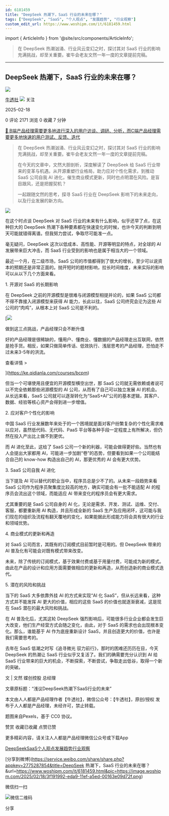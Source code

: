 ```yaml
---
id: 6181459
title: "DeepSeek 热潮下，SaaS 行业的未来在哪？"
tags: ["DeepSeek", "SaaS", "个人观点", "发展趋势", "行业观察"]
custom_edit_url: https://www.woshipm.com/it/6181459.html
---
```

import { ArticleInfo } from '@site/src/components/ArticleInfo';

<ArticleInfo
    author="牛透社"
    authorLink="https://www.woshipm.com/u/1334511"
    published="2025-02-18"
    views={2171}
    comments={0}
    collects={0}
/>

> 在 DeepSeek 热潮汹涌、行业风云变幻之时，探讨其对 SaaS 行业的影响充满挑战，却至关重要。崔牛会老友文然一年一度的文章提前完稿。

---

## DeepSeek 热潮下，SaaS 行业的未来在哪？

[![](https://image.woshipm.com/wp-files/2021/10/5VMdUW494OEeXvEywm9C.jpg!/both/72x72)](https://www.woshipm.com/u/1334511)

[牛透社](https://www.woshipm.com/u/1334511) ![](https://static.woshipm.com/tag/1122_1@2x.png) 关注

2025-02-18

0 评论 2171 浏览 0 收藏 7 分钟

[🔗 B端产品经理需要更多地进行深入的用户访谈、调研、分析，而C端产品经理需要更多地快速的用户测试、反馈、迭代](https://ke.qidianla.com/courses/bcpm)

> 在 DeepSeek 热潮汹涌、行业风云变幻之时，探讨其对 SaaS 行业的影响充满挑战，却至关重要。崔牛会老友文然一年一度的文章提前完稿。
> 
> 在今天的文章中，文然大胆剖析，深度解读了 DeepSeek 给 SaaS 行业带来的变革与机遇。从开源重塑行业格局，助力应对个性化需求，到推动 SaaS 公司自我 AI 进化，催生商业模式更新，同时也点明潜在风险。是盲目跟风，还是把握契机？
> 
> 一起跟随文然的思考，探寻 SaaS 行业在 DeepSeek 影响下的未来走向，以及行业发展的新方向。

![](https://image.woshipm.com/2025/02/18/3f191992-eda9-11ef-a5ed-00163e09d72f.png)

在这个时点谈 DeepSeek 对 SaaS 行业的未来有什么影响，似乎还早了点，在这种巨大的 DeepSeek 热潮下各种要素都在快速变化的时候，也许今天的判断到明天可能就错得离谱。但我努力尝试，争取尽可能准一点。

毫无疑问，DeepSeek 这次以低成本、高性能、开源等明显的特点，对全球的 AI 发展带来巨大冲击，而 SaaS 行业受到的影响也是属于相当大的一个领域。

最近一个月，在二级市场，SaaS 公司的市值都得到了很大的增长，至少可以说资本的预期还是非常正面的。抛开短时的题材影响，拉长时间维度，未来实际的影响可以从以下几个方面来看。

1\. 开源对 SaaS 的长期影响

在 DeepSeek 之前的开源模型是很难与闭源模型相提并论的，如果 SaaS 公司都不得不靠接入闭源模型来获得 AI 能力，长此以往，SaaS 公司终究会沦为这些 AI 公司的“肉鸡”，从根本上对 SaaS 公司是不利的。

[![](https://image.woshipm.com/2023/07/27/1788a218-2c7f-11ee-b91f-00163e0b5ff3.png)

做到这三点挑战，产品经理只会不断升值

好的产品经理是很稀缺的，懂用户、懂商业、懂数据的产品经理走出互联网，依然是抢手货。相反，如果只做简单传话、低效执行、浅层思考的产品经理，恐怕走不过未来3-5年的洪流。

查看详情 >

](https://ke.qidianla.com/courses/bcpm)

但当一个可堪使用且便宜的开源模型横空出世，那 SaaS 公司就无需依赖或者说可以不完全依赖那些闭源模型的 AI 公司，从而有了自己可以独立发展 AI 的机会。从长远来看，SaaS 公司就可以逐渐转化为“SaaS+AI”公司的基本逻辑，其客户、数据、经验等核心资产会得到进一步增值。

2\. 应对客户个性化的影响

中国 SaaS 行业发展数年来处于的一个困境就是面对客户纷繁复杂的个性化需求难以应对，虽然低代码、无代码、PaaS 平台等各种手段一定程度上有所解决，但仍然在投入产出比上做不到更优。

而 AI 进化至此，这给了 SaaS 公司一个新的利器，可能会做得更好些。当然也有人会提出大家都用 AI，可能进一步加剧“卷”的态势，但要看到如果一个公司能结合自己的 know-how 构造出自己的 AI，那更优秀的 AI 会有更大优势。

3\. SaaS 公司自我 AI 进化

当下提及 AI 可以替代的职业当中，程序员总是少不了的。从未来一段趋势来看 SaaS 公司作为程序员聚集度比较高的地方，确实可能会有一批不能适配 AI 的程序员会流出这个领域，而能适应 AI 带来变化的程序员会有更大需求。

尤其重要的是 SaaS 公司自身的 AI 化，无论是需求、开发、测试、运维、交付、客服，都要重新用 AI 构造，并且形成全新的 SaaS 生产及应用闭环，这可能与我们现在的组织及流程有翻天覆地的变化，如果能据此形成能力将会具有很大的行业和领域优势。

4\. 商业模式的更新和再造

对 SaaS 公司而言，其既有的订阅模式目前暂时是可用的。但 DeepSeek 带来的 AI 普及化有可能会对既有模式带来改变。

未来，除了传统的订阅模式，基于效果付费或基于用量付费，可能成为新的模式。由此在产品的设计和应用方面需要做相应的更新和再造，从而创造新的商业模式迭代。

5\. 潜在的风险和挑战

当下的 SaaS 大多依靠外挂 AI 的方式来实现“AI 化 SaaS”，但从长远来看，这种方式并不能发挥 AI 更大的价值，相应的这些 SaaS 的价值也就逐渐衰减，这是现在 SaaS 潜在的最大风险和挑战。

在 AI 普及化后，尤其这轮 DeepSeek 强烈影响后，可能很多行业企业都会发生巨大改变，他们生产经营方式会随之变化，由此，对于 SaaS 的需求也会出现根本变化。那么，谁能基于 AI 作为底座重新设计 SaaS，并且创造更大的价值，也许是我们需要思考的。

去年在 SaaS 低潮之时写《追寻微光 驭力前行》，那时的困难还历历在目，今天 DeepSeek 的热潮让 SaaS 行业似乎又复活了。我们的确需要充分认识到 AI 给 SaaS 行业带来的巨大的机会，不断探索，不断尝试，争取走出低谷，取得一个新的突破。

文 | 文然 蝶创控股 总经理

文章原标题：“浅议DeepSeek热潮下SaaS行业的未来”

本文由人人都是产品经理作者【牛透社】，微信公众号：【牛透社】，原创/授权 发布于人人都是产品经理，未经许可，禁止转载。

题图来自Pexels，基于 CC0 协议。

赞赏 收藏已收藏 点赞已赞

更多精彩内容，请关注人人都是产品经理微信公众号或下载App

[DeepSeek](https://www.woshipm.com/tag/deepseek)[SaaS](https://www.woshipm.com/tag/saas)[个人观点](https://www.woshipm.com/tag/%e4%b8%aa%e4%ba%ba%e8%a7%82%e7%82%b9)[发展趋势](https://www.woshipm.com/tag/%e5%8f%91%e5%b1%95%e8%b6%8b%e5%8a%bf)[行业观察](https://www.woshipm.com/tag/%e8%a1%8c%e4%b8%9a%e8%a7%82%e5%af%9f)

[分享到微博](https://service.weibo.com/share/share.php?appkey=2775287854&title=DeepSeek 热潮下，SaaS 行业的未来在哪？&url=https://www.woshipm.com/it/6181459.html&pic=https://image.woshipm.com/2025/02/18/3f191992-eda9-11ef-a5ed-00163e09d72f.png)

微信扫一扫

![微信二维码](https://api.pwmqr.com/qrcode/create/?url=https://www.woshipm.com/it/6181459.html)

分享